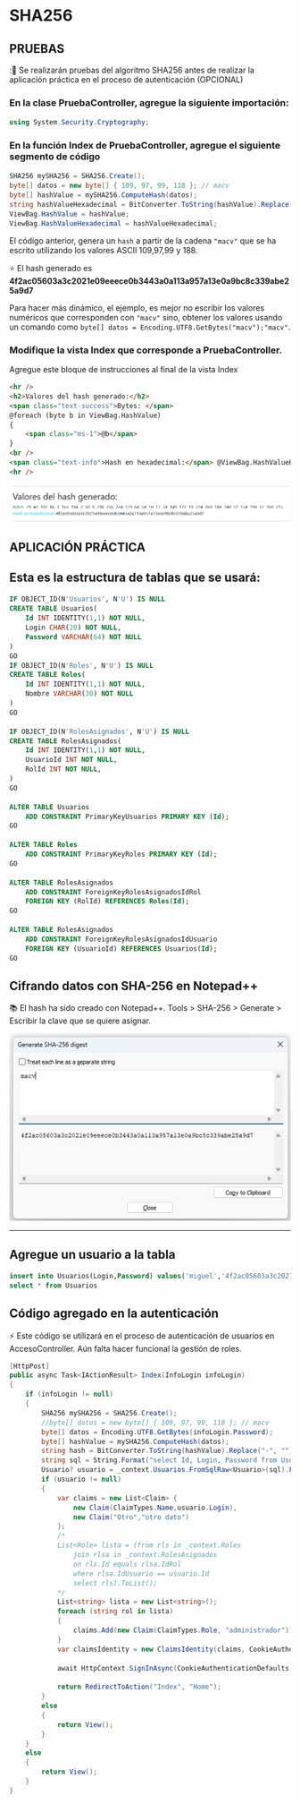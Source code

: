 # SHA256

## PRUEBAS

::hammer: Se realizarán pruebas del algoritmo SHA256 antes de realizar la aplicación práctica en el proceso de autenticación (OPCIONAL)

### En la clase PruebaController, agregue la siguiente importación:

```csharp
using System.Security.Cryptography;
```

### En la función Index de PruebaController, agregue el siguiente segmento de código

```csharp
SHA256 mySHA256 = SHA256.Create();
byte[] datos = new byte[] { 109, 97, 99, 118 }; // macv
byte[] hashValue = mySHA256.ComputeHash(datos);
string hashValueHexadecimal = BitConverter.ToString(hashValue).Replace("-", "").ToLower();
ViewBag.HashValue = hashValue;
ViewBag.HashValueHexadecimal = hashValueHexadecimal;
```

El código anterior, genera un `hash` a partir de la cadena `"macv"` que se ha escrito utilizando los valores ASCII 109,97,99 y 188.

:star: El hash generado es **4f2ac05603a3c2021e09eeece0b3443a0a113a957a13e0a9bc8c339abe25a9d7**

Para hacer más dinámico, el ejemplo, es mejor no escribir los valores numéricos que corresponden con `"macv"` sino, obtener los valores usando un comando como `byte[] datos = Encoding.UTF8.GetBytes("macv");"macv"`.  

### Modifique la vista Index que corresponde a PruebaController.
Agregue este bloque de instrucciones al final de la vista Index

```html
<hr />
<h2>Valores del hash generado:</h2>
<span class="text-success">Bytes: </span>
@foreach (byte b in ViewBag.HashValue)
{
    <span class="ms-1">@b</span>
}
<br />
<span class="text-info">Hash en hexadecimal:</span> @ViewBag.HashValueHexadecimal
<hr />
```
![image](./img/valores_hash_generado.png)  

## APLICACIÓN PRÁCTICA

## Esta es la estructura de tablas que se usará:

```sql
IF OBJECT_ID(N'Usuarios', N'U') IS NULL
CREATE TABLE Usuarios(
	Id INT IDENTITY(1,1) NOT NULL,
	Login CHAR(20) NOT NULL,
	Password VARCHAR(64) NOT NULL
)
GO
IF OBJECT_ID(N'Roles', N'U') IS NULL
CREATE TABLE Roles(
	Id INT IDENTITY(1,1) NOT NULL,
	Nombre VARCHAR(30) NOT NULL
)
GO

IF OBJECT_ID(N'RolesAsignados', N'U') IS NULL
CREATE TABLE RolesAsignados(
	Id INT IDENTITY(1,1) NOT NULL,
	UsuarioId INT NOT NULL,
	RolId INT NOT NULL,
)
GO

ALTER TABLE Usuarios
	ADD CONSTRAINT PrimaryKeyUsuarios PRIMARY KEY (Id);
GO

ALTER TABLE Roles
	ADD CONSTRAINT PrimaryKeyRoles PRIMARY KEY (Id);
GO

ALTER TABLE RolesAsignados
	ADD CONSTRAINT ForeignKeyRolesAsignadosIdRol
	FOREIGN KEY (RolId) REFERENCES Roles(Id);
GO

ALTER TABLE RolesAsignados
	ADD CONSTRAINT ForeignKeyRolesAsignadosIdUsuario
	FOREIGN KEY (UsuarioId) REFERENCES Usuarios(Id);
GO

```

## Cifrando datos con SHA-256 en Notepad++
:books: El hash ha sido creado con Notepad++. Tools > SHA-256 > Generate > Escribir la clave que se quiere asignar.

![image](./img/sha256_macv.png)  
<hr >

## Agregue un usuario a la tabla

```sql
insert into Usuarios(Login,Password) values('miguel','4f2ac05603a3c2021e09eeece0b3443a0a113a957a13e0a9bc8c339abe25a9d7')
select * from Usuarios
```

## Código agregado en la autenticación

:zap: Este código se utilizará en el proceso de autenticación de usuarios en AccesoController. Aún falta hacer funcional la gestión de roles.

```csharp
[HttpPost]
public async Task<IActionResult> Index(InfoLogin infoLogin)
{
    if (infoLogin != null)
    {
        SHA256 mySHA256 = SHA256.Create();
        //byte[] datos = new byte[] { 109, 97, 99, 118 }; // macv
        byte[] datos = Encoding.UTF8.GetBytes(infoLogin.Password);
        byte[] hashValue = mySHA256.ComputeHash(datos);
        string hash = BitConverter.ToString(hashValue).Replace("-", "").ToLower();
        string sql = String.Format("select Id, Login, Password from Usuarios a where Login='{0}' and Password='{1}'", infoLogin.Login, hash);
        Usuario? usuario = _context.Usuarios.FromSqlRaw<Usuario>(sql).FirstOrDefault<Usuario>();
        if (usuario != null)
        {
            var claims = new List<Claim> {
                new Claim(ClaimTypes.Name,usuario.Login),
                new Claim("Otro","otro dato")
            };
            /*
            List<Role> lista = (from rls in _context.Roles
                join rlsa in _context.RolesAsignados
                on rls.Id equals rlsa.IdRol
                where rlsa.IdUsuario == usuario.Id
                select rls).ToList();
            */
            List<string> lista = new List<string>();
            foreach (string rol in lista)
            {
                claims.Add(new Claim(ClaimTypes.Role, "administrador")); // rol.Nombre
            }
            var claimsIdentity = new ClaimsIdentity(claims, CookieAuthenticationDefaults.AuthenticationScheme);

            await HttpContext.SignInAsync(CookieAuthenticationDefaults.AuthenticationScheme, new ClaimsPrincipal(claimsIdentity));

            return RedirectToAction("Index", "Home");
        }
        else
        {
            return View();
        }
    }
    else
    {
        return View();
    }
}
```